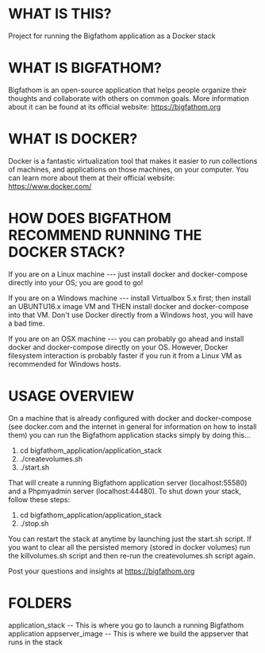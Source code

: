 WHAT IS THIS?
=============
Project for running the Bigfathom application as a Docker stack

WHAT IS BIGFATHOM?
==================
Bigfathom is an open-source application that helps people organize their thoughts
and collaborate with others on common goals.  More information about it 
can be found at its official website: https://bigfathom.org

WHAT IS DOCKER?
===============
Docker is a fantastic virtualization tool that makes it easier to run collections
of machines, and applications on those machines, on your computer.  You can learn
more about them at their official website: https://www.docker.com/

HOW DOES BIGFATHOM RECOMMEND RUNNING THE DOCKER STACK?
======================================================
If you are on a Linux machine --- just install docker and docker-compose
directly into your OS; you are good to go!

If you are on a Windows machine --- install Virtualbox 5.x first; then install
an UBUNTU16.x image VM and THEN install docker and docker-compose into that
VM.  Don't use Docker directly from a Windows host, you will have a bad time.

If you are on an OSX machine --- you can probably go ahead and install 
docker and docker-compose directly on your OS.  However, Docker filesystem interaction
is probably faster if you run it from a Linux VM as recommended for Windows hosts. 

USAGE OVERVIEW
==============
On a machine that is already configured with docker and docker-compose (see docker.com
and the internet in general for information on how to install them) you can run the
Bigfathom application stacks simply by doing this...

1. cd bigfathom_application/application_stack
2. ./createvolumes.sh
3. ./start.sh

That will create a running Bigfathom application server (localhost:55580) and a 
Phpmyadmin server (localhost:44480).  To shut down your stack, follow these
steps:

1. cd bigfathom_application/application_stack
2. ./stop.sh

You can restart the stack at anytime by launching just the start.sh script.
If you want to clear all the persisted memory (stored in docker volumes) run
the killvolumes.sh script and then re-run the createvolumes.sh script again.

Post your questions and insights at https://bigfathom.org

FOLDERS
=======
application_stack
-- This is where you go to launch a running Bigfathom application
appserver_image
-- This is where we build the appserver that runs in the stack

